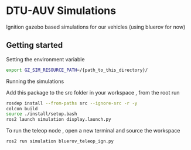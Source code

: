 # DTU-AUV Simulations

Ignition gazebo based simulations for our vehicles (using bluerov for now)


## Getting started

Setting the environment variable

```bash
export GZ_SIM_RESOURCE_PATH=/{path_to_this_directory}/
```

Running the simulations

Add this package to the src folder in your workspace , from the root run
```bash
rosdep install --from-paths src --ignore-src -r -y
colcon build
source ./install/setup.bash
ros2 launch simulation display.launch.py
```

To run the teleop node , open a new terminal and source the workspace
```bash
ros2 run simulation bluerov_teleop_ign.py